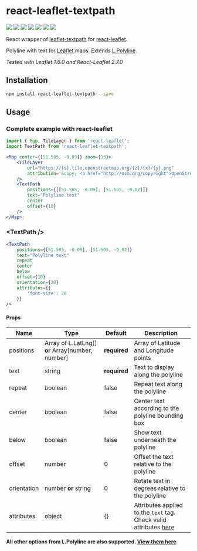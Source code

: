 # react-leaflet-textpath

[![](https://img.shields.io/npm/v/react-leaflet-textpath.svg?style=flat-square)](http://npmjs.com/package/react-leaflet-textpath)
[![](https://img.shields.io/npm/dt/react-leaflet-textpath.svg?style=flat-square)](http://npmjs.com/package/react-leaflet-textpath)
[![](https://img.shields.io/github/license/clementallen/react-leaflet-textpath.svg?style=flat-square)](https://github.com/clementallen/react-leaflet-textpath)
[![](https://img.shields.io/david/clementallen/react-leaflet-textpath.svg?style=flat-square)](https://david-dm.org/clementallen/react-leaflet-textpath)
[![](https://img.shields.io/david/dev/clementallen/react-leaflet-textpath.svg?style=flat-square)](https://david-dm.org/clementallen/react-leaflet-textpath?type=dev)
[![](https://img.shields.io/codeclimate/coverage/clementallen/react-leaflet-textpath.svg?style=flat-square)](https://codeclimate.com/github/clementallen/react-leaflet-textpath)
[![](https://img.shields.io/codeclimate/maintainability/clementallen/react-leaflet-textpath.svg?style=flat-square)](https://codeclimate.com/github/clementallen/react-leaflet-textpath)

React wrapper of [leaflet-textpath](https://github.com/makinacorpus/Leaflet.TextPath)
for [react-leaflet](https://github.com/PaulLeCam/react-leaflet).

Polyline with text for [Leaflet](https://leafletjs.com) maps. Extends [L.Polyline](http://leafletjs.com/reference.html#polyline).

_Tested with Leaflet 1.6.0 and React-Leaflet 2.7.0_

## Installation

```bash
npm install react-leaflet-textpath --save
```

## Usage

### Complete example with react-leaflet

```jsx
import { Map, TileLayer } from 'react-leaflet';
import TextPath from 'react-leaflet-textpath';

<Map center={[51.505, -0.09]} zoom={13}>
    <TileLayer
        url="https://{s}.tile.openstreetmap.org/{z}/{x}/{y}.png"
        attribution='&copy; <a href="http://osm.org/copyright">OpenStreetMap</a> contributors'
    />
    <TextPath
        positions={[[51.505, -0.09], [51.505, -0.02]]}
        text="Polyline text"
        center
        offset={10}
    />
</Map>;
```

### \<TextPath />

```jsx
<TextPath
    positions={[51.505, -0.09], [51.505, -0.02]}
    text="Polyline text"
    repeat
    center
    below
    offset={10}
    orientation={20}
    attributes={{
        'font-size': 20
    }}
/>
```

#### Props

| Name        | Type                                               | Default      | Description                                                                                                                                   |
| ----------- | -------------------------------------------------- | ------------ | --------------------------------------------------------------------------------------------------------------------------------------------- |
| positions   | Array of L.LatLng[] **or** Array\[number, number\] | **required** | Array of Latitude and Longitude points                                                                                                        |
| text        | string                                             | **required** | Text to display along the polyline                                                                                                            |
| repeat      | boolean                                            | false        | Repeat text along the polyline                                                                                                                |
| center      | boolean                                            | false        | Center text according to the polyline bounding box                                                                                            |
| below       | boolean                                            | false        | Show text underneath the polyline                                                                                                             |
| offset      | number                                             | 0            | Offset the text relative to the polyline                                                                                                      |
| orientation | number **or** string                               | 0            | Rotate text in degrees relative to the polyline                                                                                               |
| attributes  | object                                             | {}           | Attributes applied to the `text` tag. Check valid attributes [here](https://developer.mozilla.org/en-US/docs/Web/SVG/Element/text#Attributes) |

**All other options from L.Polyline are also supported. [View them here](https://leafletjs.com/reference#polyline)**

